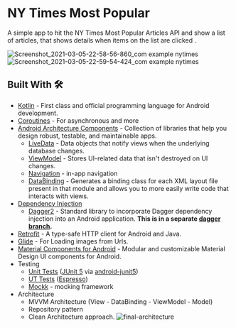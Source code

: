 # NY Times Most Popular
A simple app to hit the NY Times Most Popular Articles API and show a list of articles, that shows details when items on the list are clicked . 

![Screenshot_2021-03-05-22-58-56-860_com example nytimes](https://user-images.githubusercontent.com/7644709/110174708-2fff5480-7e09-11eb-9234-6904a6f180d4.jpg)
![Screenshot_2021-03-05-22-59-54-424_com example nytimes](https://user-images.githubusercontent.com/7644709/110174771-4a393280-7e09-11eb-8011-6ba2642819b1.jpg)



## Built With 🛠
- [Kotlin](https://kotlinlang.org/) - First class and official programming language for Android development.
- [Coroutines](https://kotlinlang.org/docs/reference/coroutines-overview.html) - For asynchronous and more
- [Android Architecture Components](https://developer.android.com/topic/libraries/architecture) - Collection of libraries that help you design robust, testable, and maintainable apps.
  - [LiveData](https://developer.android.com/topic/libraries/architecture/livedata) - Data objects that notify views when the underlying database changes.
  - [ViewModel](https://developer.android.com/topic/libraries/architecture/viewmodel) - Stores UI-related data that isn't destroyed on UI changes.
  - [Navigation](https://developer.android.com/topic/libraries/architecture/navigation/) - in-app navigation
  - [DataBinding](https://developer.android.com/topic/libraries/view-binding) - Generates a binding class for each XML layout file present in that module and allows you to more easily write code that interacts with views.
- [Dependency Injection](https://developer.android.com/training/dependency-injection)
  - [Dagger2](https://dagger.dev/) - Standard library to incorporate Dagger dependency injection into an Android application. **This is in a separate [dagger branch](https://github.com/wajahatkarim3/Imagine/tree/dagger-branch).**
- [Retrofit](https://square.github.io/retrofit/) - A type-safe HTTP client for Android and Java.
- [Glide](https://github.com/bumptech/glide) - For Loading images from Urls.
- [Material Components for Android](https://github.com/material-components/material-components-android) - Modular and customizable Material Design UI components for Android.
- Testing
  - [Unit Tests](https://en.wikipedia.org/wiki/Unit_testing) ([JUnit 5](https://junit.org/junit5/) via [android-junit5](https://github.com/mannodermaus/android-junit5))
  - [UT Tests](https://en.wikipedia.org/wiki/Graphical_user_interface_testing) ([Espresso](https://developer.android.com/training/testing/espresso))
  - [Mockk](https://mockk.io/) - mocking framework
- Architecture
  - MVVM Architecture (View - DataBinding - ViewModel - Model)
  - Repository pattern
  - Clean Architecture approach.
![final-architecture](https://user-images.githubusercontent.com/7644709/94259993-b2691b80-ff2f-11ea-8bff-cc4ed3c8b6d9.png)

